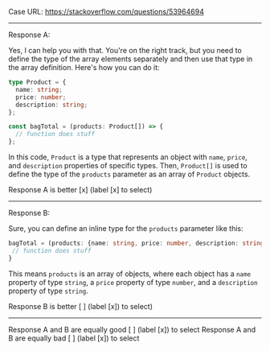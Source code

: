 Case URL: https://stackoverflow.com/questions/53964694

------
Response A:



Yes, I can help you with that. You're on the right track, but you need to define the type of the array elements separately and then use that type in the array definition. Here's how you can do it:

```typescript
type Product = {
  name: string;
  price: number;
  description: string;
};

const bagTotal = (products: Product[]) => {
  // function does stuff
};
```

In this code, `Product` is a type that represents an object with `name`, `price`, and `description` properties of specific types. Then, `Product[]` is used to define the type of the `products` parameter as an array of `Product` objects.

Response A is better [x] (label [x] to select)

-------
Response B:

Sure, you can define an inline type for the `products` parameter like this:

```typescript
bagTotal = (products: {name: string, price: number, description: string}[]) => {
 // function does stuff
}
```

This means `products` is an array of objects, where each object has a `name` property of type `string`, a `price` property of type `number`, and a `description` property of type `string`.

Response B is better [ ] (label [x]) to select)

-------

Response A and B are equally good [ ] (label [x]) to select
Response A and B are equally bad [ ] (label [x]) to select
